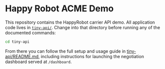 # Happy Robot ACME Demo

This repository contains the HappyRobot carrier API demo. All application code lives in
[`tiny-api/`](tiny-api/). Change into that directory before running any of the documented
commands:

```bash
cd tiny-api
```

From there you can follow the full setup and usage guide in
[tiny-api/README.md](tiny-api/README.md), including instructions for launching the negotiation
dashboard served at `/dashboard`.
